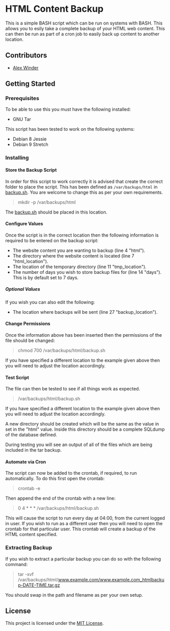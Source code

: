 # HTML Content Backup

This is a simple BASH script which can be run on systems with BASH. This allows you to esily take a complete backup of your HTML web content. This can then be run as part of a cron job to easily back up content to another location.

## Contributors

- [Alex Winder](https://www.alexwinder.uk)

## Getting Started

### Prerequisites

To be able to use this you must have the following installed:

- GNU Tar

This script has been tested to work on the following systems:

- Debian 8 Jessie
- Debian 9 Stretch

### Installing

#### Store the Backup Script

In order for this script to work correctly it is advised that create the correct folder to place the script. This has been defined as ```/var/backups/html``` in [backup.sh](backup.sh). You are welcome to change this as per your own requirements.

> mkdir -p /var/backups/html

The [backup.sh](backup.sh) should be placed in this location.

#### Configure Values

Once the script is in the correct location then the following information is required to be entered on the backup script:

- The website content you are wanting to backup (line 4 "html").
- The directory where the website content is located (line 7 "html_location").
- The location of the temporary directory (line 11 "tmp_location").
- The number of days you wish to store backup files for (line 14 "days"). This is by default set to 7 days.

##### Optional Values

If you wish you can also edit the following:

- The location where backups will be sent (line 27 "backup_location").

#### Change Permissions

Once the information above has been inserted then the permissions of the file should be changed:

> chmod 700 /var/backups/html/backup.sh

If you have specified a different location to the example given above then you will need to adjust the location accordingly.

#### Test Script

The file can then be tested to see if all things work as expected.

> /var/backups/html/backup.sh

If you have specified a different location to the example given above then you will need to adjust the location accordingly.

A new directory should be created which will be the same as the value in set in the "html" value. Inside this directory should be a complete SQLdump of the database defined.

During testing you will see an output of all of the files which are being included in the tar backup.

#### Automate via Cron

The script can now be added to the crontab, if required, to run automatically. To do this first open the crontab:

> crontab -e

Then append the end of the crontab with a new line:

> 0 4 * * * /var/backups/html/backup.sh

This will cause the script to run every day at 04:00, from the current logged in user. If you wish to run as a different user then you will need to open the crontab for that particular user. This crontab will create a backup of the HTML content specified.

### Extracting Backup

If you wish to extract a particular backup you can do so with the following command:

> tar -xvf /var/backups/html/www.example.com/www.example.com_htmlbackup-DATE-TIME.tar.gz

You should swap in the path and filename as per your own setup.

## License

This project is licensed under the [MIT License](LICENSE.md).